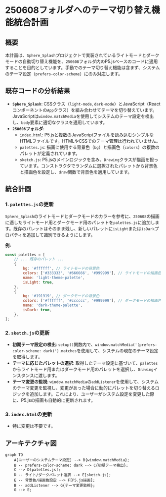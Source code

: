 # 250608フォルダへのテーマ切り替え機能統合計画

## 概要
本計画は、`Sphere_Splash`プロジェクトで実装されているライトモードとダークモードの自動切り替え機能を、`250608`フォルダ内のP5.jsベースのコードに適用することを目的としています。手動でのテーマ切り替え機能は含まず、システムのテーマ設定（`prefers-color-scheme`）にのみ対応します。

## 既存コードの分析結果
*   **`Sphere_Splash`**: CSSクラス（`light-mode`, `dark-mode`）とJavaScript（Reactコンポーネントの`App`クラス）を組み合わせてテーマを切り替えています。JavaScriptは`window.matchMedia`を使用してシステムのテーマ設定を検出し、`body`要素に適切なクラスを適用しています。
*   **`250608`フォルダ**:
    *   `index.html`: P5.jsと複数のJavaScriptファイルを読み込むシンプルなHTMLファイルです。HTMLやCSSでのテーマ管理は行われていません。
    *   `palettes.js`: 描画に使用する背景色（`bg`）と描画色（`colors`）の複数のパレットが定義されています。
    *   `sketch.js`: P5.jsのメインロジックを含み、`Drawing`クラスが描画を担っています。コンストラクタでランダムに選択されたパレットから背景色と描画色を設定し、`draw`関数で背景色を適用しています。

## 統合計画

### 1. `palettes.js`の更新
`Sphere_Splash`のライトモードとダークモードのカラーを参考に、`250608`の描画に適したライトモード用とダークモード用のパレットを`palettes.js`に追加します。既存のパレットはそのまま残し、新しいパレットに`isLight`または`isDark`プロパティを追加して識別できるようにします。

**例:**
```javascript
const palettes = [
    // ... 既存のパレット ...
    {
        bg: '#ffffff', // ライトモードの背景色
        colors: ['#333333', '#666666', '#999999'], // ライトモードの描画色
        name: 'light-theme-palette',
        isLight: true,
    },
    {
        bg: '#191919', // ダークモードの背景色
        colors: ['#ffffff', '#cccccc', '#999999'], // ダークモードの描画色
        name: 'dark-theme-palette',
        isDark: true,
    },
];
```

### 2. `sketch.js`の更新
*   **初期テーマ設定の検出**: `setup()`関数内で、`window.matchMedia('(prefers-color-scheme: dark)').matches`を使用して、システムの現在のテーマ設定を取得します。
*   **テーマに応じたパレットの選択**: 取得したテーマ設定に基づいて、`palettes`からライトモード用またはダークモード用のパレットを選択し、`Drawing`インスタンスに渡します。
*   **テーマ変更の監視**: `window.matchMedia`の`addListener`を使用して、システムのテーマ変更を監視し、変更があった場合に動的にパレットを切り替えるロジックを追加します。これにより、ユーザーがシステム設定を変更した際に、P5.jsの描画も自動的に更新されます。

### 3. `index.html`の更新
*   特に変更は不要です。

## アーキテクチャ図

```mermaid
graph TD
    A[ユーザーのシステムテーマ設定] --> B{window.matchMedia};
    B -- prefers-color-scheme: dark --> C{初期テーマ検出};
    C --> D[palettes.js];
    D -- ライト/ダークパレット選択 --> E[sketch.js];
    E -- 背景色/描画色設定 --> F[P5.js描画];
    B -- addListener --> G{テーマ変更監視};
    G --> E;